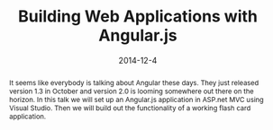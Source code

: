 ---
layout: post

date: 2014-12-4

title: Building Web Applications with Angular.js

speaker: Michael Dudley

twitter: michaelpdudley

eventbrite: https://www.eventbrite.com/e/dallas-c-sig-december-meeting-building-web-applications-with-angularjs-tickets-14690271999

github: https://github.com/provenstyle/presentations-introToAngular

abstract: It seems like everybody is talking about Angular these days.  They just released version 1.3 in October and version 2.0 is looming somewhere out there on the horizon.  In this talk we will set up an Angular.js application in ASP.net MVC using Visual Studio.  Then we will build out the functionality of a working flash card application.

bio: Michael Dudley is a Principal Consultant with Improving Enterprises in Dallas, TX. He is also a husband, father, Pluralsight author, leader of the Dallas C# SIG, speaker, musician, carpenter and foodie. He graduated from the University of North Texas with a degree in music, but providence had different plans for his career. His journey started with automating TPS reports in VB6, then on to Java, and finally to C# and .Net. Lately, he’s been focusing on Single Page Web Applications, writing tons of Java Script and loving it. He feels blessed to be surrounded by passionate programmers who are continually Improving.

---